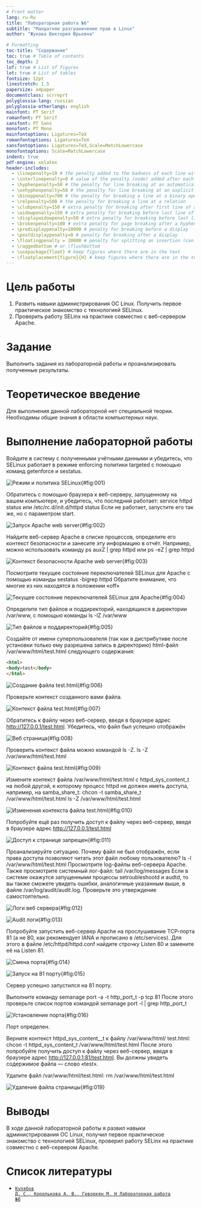 ```yaml
---
# Front matter
lang: ru-Ru
title: "Лабораторная работа №6"
subtitle: "Мандатное разграничение прав в Linux"
author: "Жукова Виктория Юрьевна"

# Formatting
toc-title: "Содержание"
toc: true # Table of contents
toc_depth: 2
lof: true # List of figures
lot: true # List of tables
fontsize: 12pt
linestretch: 1.5
papersize: a4paper
documentclass: scrreprt
polyglossia-lang: russian
polyglossia-otherlangs: english
mainfont: PT Serif
romanfont: PT Serif
sansfont: PT Sans
monofont: PT Mono
mainfontoptions: Ligatures=TeX
romanfontoptions: Ligatures=TeX
sansfontoptions: Ligatures=TeX,Scale=MatchLowercase
monofontoptions: Scale=MatchLowercase
indent: true
pdf-engine: xelatex
header-includes:
  - \linepenalty=10 # the penalty added to the badness of each line within a paragraph (no associated penalty node) Increasing the value makes tex try to have fewer lines in the paragraph.
  - \interlinepenalty=0 # value of the penalty (node) added after each line of a paragraph.
  - \hyphenpenalty=50 # the penalty for line breaking at an automatically inserted hyphen
  - \exhyphenpenalty=50 # the penalty for line breaking at an explicit hyphen
  - \binoppenalty=700 # the penalty for breaking a line at a binary operator
  - \relpenalty=500 # the penalty for breaking a line at a relation
  - \clubpenalty=150 # extra penalty for breaking after first line of a paragraph
  - \widowpenalty=150 # extra penalty for breaking before last line of a paragraph
  - \displaywidowpenalty=50 # extra penalty for breaking before last line before a display math
  - \brokenpenalty=100 # extra penalty for page breaking after a hyphenated line
  - \predisplaypenalty=10000 # penalty for breaking before a display
  - \postdisplaypenalty=0 # penalty for breaking after a display
  - \floatingpenalty = 20000 # penalty for splitting an insertion (can only be split footnote in standard LaTeX)
  - \raggedbottom # or \flushbottom
  - \usepackage{float} # keep figures where there are in the text
  - \floatplacement{figure}{H} # keep figures where there are in the text
---
```


# Цель работы

1. Развить навыки администрирования ОС Linux. Получить первое практическое знакомство с технологией SELinux. 
2. Проверить работу SELinx на практике совместно с веб-сервером Apache.

# Задание

Выполнить задания из лабораторной работы и проанализировать полученные результаты.

# Теоретическое введение

Для выполнения данной лабораторной нет специальной теории. Необходимы общие знания в области компьютерных наук.

# Выполнение лабораторной работы

Войдите в систему с полученными учётными данными и убедитесь, что SELinux работает в режиме enforcing политики targeted с помощью команд getenforce и sestatus.

![Режим и политика SELinux](img/1.png){#fig:001}

Обратитесь с помощью браузера к веб-серверу, запущенному на вашем компьютере, и убедитесь, что последний работает: service httpd status или /etc/rc.d/init.d/httpd status Если не работает, запустите его так же, но с параметром start.

![Запуск Apache web server](img/2.png){#fig:002}

Найдите веб-сервер Apache в списке процессов, определите его контекст безопасности и занесите эту информацию в отчёт. Например, можно использовать команду ps auxZ | grep httpd или ps -eZ | grep httpd

![Контекст безопасности Apache web server](img/3.png){#fig:003}

Посмотрите текущее состояние переключателей SELinux для Apache с помощью команды sestatus -bigrep httpd Обратите внимание, что многие из них находятся в положении «off»

![Текущее состояние переключателей SELinux для Apache](img/6.png){#fig:004}

Определите тип файлов и поддиректорий, находящихся в директории /var/www, с помощью команды ls -lZ /var/www

![Тип файлов и поддиректорий](img/4.png){#fig:005}

Создайте от имени суперпользователя (так как в дистрибутиве после установки только ему разрешена запись в директорию) html-файл /var/www/html/test.html следующего содержания:

```html
<html>
<body>test</body>
</html>
```

![Создание файла test.html](img/5.png){#fig:006}

Проверьте контекст созданного вами файла.

![Контекст файла test.html](img/6.png){#fig:007}

Обратитесь к файлу через веб-сервер, введя в браузере адрес http://127.0.0.1/test.html. Убедитесь, что файл был успешно отображён

![Веб страница](img/7.png){#fig:008}

Проверить контекст файла можно командой ls -Z. ls -Z /var/www/html/test.html

![Контекст файла test.html](img/8.png){#fig:009}

Измените контекст файла /var/www/html/test.html с httpd_sys_content_t на любой другой, к которому процесс httpd не должен иметь доступа, например, на samba_share_t: chcon -t samba_share_t /var/www/html/test.html ls -Z /var/www/html/test.html

![Изменения контекста файла test.html](img/9.png){#fig:010}

Попробуйте ещё раз получить доступ к файлу через веб-сервер, введя в браузере адрес http://127.0.0.1/test.html

![Доступ к странице запрещен](img/10.png){#fig:011}

Проанализируйте ситуацию. Почему файл не был отображён, если права доступа позволяют читать этот файл любому пользователю? ls -l /var/www/html/test.html Просмотрите log-файлы веб-сервера Apache. Также просмотрите системный лог-файл: tail /var/log/messages Если в системе окажутся запущенными процессы setroubleshootd и audtd, то вы также сможете увидеть ошибки, аналогичные указанным выше, в файле /var/log/audit/audit.log. Проверьте это утверждение самостоятельно.

![Логи веб сервера](img/11.png){#fig:012}

![Audit логи](img/12.png){#fig:013}

Попробуйте запустить веб-сервер Apache на прослушивание ТСР-порта 81 (а не 80, как рекомендует IANA и прописано в /etc/services). Для этого в файле /etc/httpd/httpd.conf найдите строчку Listen 80 и замените её на Listen 81.

![Смена порта](img/13.png){#fig:014}

![Запуск на 81 порту](img/14.png){#fig:015}

Сервер успешно запустился на 81 порту.

Выполните команду semanage port -a -t http_port_t -р tcp 81 После этого проверьте список портов командой semanage port -l | grep http_port_t

![Установление порта](img/15.png){#fig:016}

Порт определен.

Верните контекст httpd_sys_cоntent__t к файлу /var/www/html/ test.html: chcon -t httpd_sys_content_t /var/www/html/test.html После этого попробуйте получить доступ к файлу через веб-сервер, введя в браузере адрес http://127.0.0.1:81/test.html. Вы должны увидеть содержимое файла — слово «test».

Удалите файл /var/www/html/test.html: rm /var/www/html/test.html

![Удаление файла страницы](img/16.png){#fig:019}

# Выводы

В ходе данной лабораторной работы я развил навыки администрирования ОС Linux, получил первое практическое знакомство с технологией SELinux, проверил работу SELinx на практике совместно с веб-сервером Apache.


# Список литературы

- <code>[Кулябов Д. С., Королькова А. В., Геворкян М. Н Лабораторная работа №6](https://esystem.rudn.ru/pluginfile.php/1651755/mod_resource/content/2/006-lab_selinux.pdf)</code>